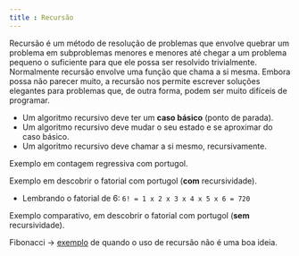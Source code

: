 ```yaml
---
title : Recursão
---
```


Recursão é um método de resolução de problemas que envolve quebrar um problema em subproblemas menores e menores até chegar a um problema pequeno o suficiente para que ele possa ser resolvido trivialmente. Normalmente recursão envolve uma função que chama a si mesma. Embora possa não parecer muito, a recursão nos permite escrever soluções elegantes para problemas que, de outra forma, podem ser muito difíceis de programar.

- Um algoritmo recursivo deve ter um **caso básico** (ponto de parada).
- Um algoritmo recursivo deve mudar o seu estado e se aproximar do caso básico.
- Um algoritmo recursivo deve chamar a si mesmo, recursivamente.

Exemplo em contagem regressiva com portugol.

<script src="https://gist.github.com/gio-bon/cbfa9e5a9ffc8c32766faf1f1bfcc990.js"></script>

Exemplo em descobrir o fatorial com portugol (**com** recursividade).
- Lembrando o fatorial de 6:  `6! = 1 x 2 x 3 x 4 x 5 x 6 = 720`

<script src="https://gist.github.com/gio-bon/efe979aac3eedea21539f20b3155899d.js"></script>

Exemplo comparativo, em descobrir o fatorial com portugol (**sem** recursividade).

<script src="https://gist.github.com/gio-bon/ee92f1d0aa90219f0c17ed0c72a5bfca.js"></script>

Fibonacci -> [exemplo](https://www.youtube.com/watch?v=Nxx7WqIDGCI&list=PLqJK4Oyr5WSgsSi26lXEm-SOnZkhkUO7k&index=4) de quando o uso de recursão não é uma boa ideia.